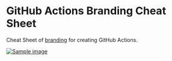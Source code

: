 # GitHub Actions Branding Cheat Sheet

Cheat Sheet of [branding](https://help.github.com/en/articles/metadata-syntax-for-github-actions#branding) for creating GitHub Actions.

[![Sample image](https://user-images.githubusercontent.com/3797062/65786081-ce0cdb00-e190-11e9-9430-f89d1c4a063e.png)](https://haya14busa.github.io/github-action-brandings/)

